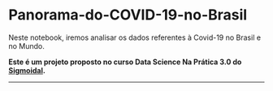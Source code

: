 # Panorama-do-COVID-19-no-Brasil
Neste notebook, iremos analisar os dados referentes à Covid-19 no Brasil e no Mundo.

**Este é um projeto proposto no curso Data Science Na Prática 3.0 do [Sigmoidal](https://sigmoidal.ai/).**

---
